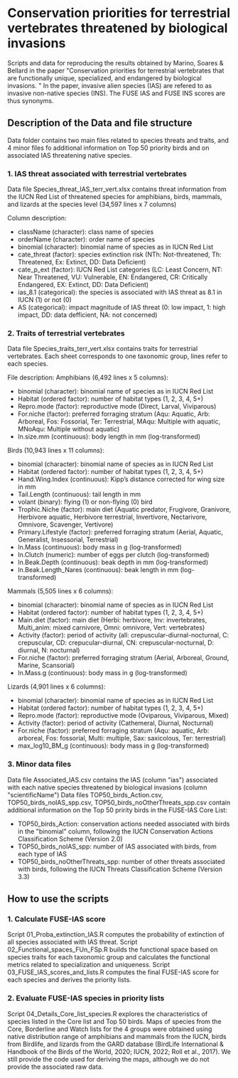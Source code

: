 # Conservation priorities for terrestrial vertebrates threatened by biological invasions
Scripts and data for reproducing the results obtained by Marino, Soares & Bellard in the paper "Conservation priorities for terrestrial vertebrates that are functionally unique, specialized, and endangered by biological invasions. "
In the paper, invasive alien species (IAS) are refered to as invasive non-native species (INS). The FUSE IAS and FUSE INS scores are thus synonyms.

## Description of the Data and file structure
Data folder contains two main files related to species threats and traits, and 4 minor files fo additional information on Top 50 priority birds and on associated IAS threatening native species.

### 1. IAS threat associated with terrestrial vertebrates

Data file Species_threat_IAS_terr_vert.xlsx contains threat information from the IUCN Red List of threatened species for amphibians, birds, mammals, and lizards at the species level (34,597 lines x 7 columns)

Column description:
- className	(character): class name of species
- orderName	(character): order name of species
- binomial (character): binomial name of species as in IUCN Red List
- cate_threat	(factor): species extinction risk (NTh: Not-threatened, Th: Threatened, Ex: Extinct, DD: Data Deficient)
- cate_p_ext (factor): IUCN Red List categories (LC: Least Concern, NT: Near Threatened, VU: Vulnerable, EN: Endangered, CR: Critically Endangered, EX: Extinct, DD: Data Deficient)
- ias_8.1 (categorical): the species is associated with IAS threat as 8.1 in IUCN (1) or not (0)
- AS (categorical): impact magnitude of IAS threat (0: low impact, 1: high impact, DD: data defficient, NA: not concerned)

### 2. Traits of terrestrial vertebrates

Data file Species_traits_terr_vert.xlsx contains traits for terrestrial vertebrates. Each sheet corresponds to one taxonomic group, lines refer to each species. 

File description:
Amphibians (6,492 lines x 5 columns):
- binomial (character): binomial name of species as in IUCN Red List
- Habitat (ordered factor): number of habitat types (1, 2, 3, 4, 5+)
- Repro.mode (factor): reproductive mode (Direct, Larval, Viviparous)
- For.niche (factor): preferred forraging stratum (Aqu: Aquatic, Arb: Arboreal, Fos: Fossorial, Ter: Terrestrial, MAqu: Multiple with aquatic, MNoAqu: Multiple without aquatic)
- ln.size.mm (continuous): body length in mm (log-transformed)

Birds (10,943 lines x 11 columns):
- binomial (character): binomial name of species as in IUCN Red List
- Habitat (ordered factor): number of habitat types (1, 2, 3, 4, 5+)
- Hand.Wing.Index (continuous): Kipp’s distance corrected for wing size in mm 
- Tail.Length (continuous): tail length in mm
- volant (binary): flying (1) or non-flying (0) bird
- Trophic.Niche (factor): main diet (Aquatic predator, Frugivore, Granivore, Herbivore aquatic, Herbivore terrestrial, Invertivore, Nectarivore, Omnivore, Scavenger, Vertivore)
- Primary.Lifestyle (factor):  preferred forraging stratum (Aerial, Aquatic, Generalist, Insessorial, Terrestrial)
- ln.Mass (continuous): body mass in g (log-transformed)
- ln.Clutch (numeric): number of eggs per clutch (log-transformed)
- ln.Beak.Depth (continuous): beak depth in mm (log-transformed)
- ln.Beak.Length_Nares (continuous): beak length in mm (log-transformed)

Mammals (5,505 lines x 6 columns): 
- binomial (character): binomial name of species as in IUCN Red List
- Habitat (ordered factor): number of habitat types (1, 2, 3, 4, 5+)
- Main.diet (factor): main diet (Herbi: herbivore, Inv: invertebrates, Multi_anim: mixed carnivore, Omni: omnivore, Vert: vertebrates)
- Activity (factor): period of activity (all: crepuscular-diurnal-nocturnal, C: crepuscular, CD: crepucular-diurnal, CN: crepuscular-nocturnal, D: diurnal, N: nocturnal)
- For.niche (factor): preferred forraging stratum (Aerial, Arboreal, Ground, Marine, Scansorial)
- ln.Mass.g (continuous): body mass in g (log-transformed)

Lizards (4,901 lines x 6 columns):
- binomial (character): binomial name of species as in IUCN Red List
- Habitat (ordered factor): number of habitat types (1, 2, 3, 4, 5+)
- Repro.mode (factor): reproductive mode (Oviparous, Viviparous, Mixed)
- Activity (factor): period of activity (Cathemeral, Diurnal, Nocturnal)
- For.niche (factor): preferred forraging stratum (Aqu: aquatic, Arb: arboreal, Fos: fossorial, Multi: multiple, Sax: saxicolous, Ter: terrestrial)
- max_log10_BM_g (continuous): body mass in g (log-transformed)

### 3. Minor data files

Data file Associated_IAS.csv contains the IAS (column "ias") associated with each native species threatened by biological invasions (column "scientificName")
Data files TOP50_birds_Action.csv, TOP50_birds_noIAS_spp.csv, TOP50_birds_noOtherThreats_spp.csv contain additional information on the Top 50 pririty birds in the FUSE-IAS Core List:
- TOP50_birds_Action: conservation actions needed associated with birds in the "binomial" column, following the IUCN Conservation Actions Classification Scheme (Version 2.0)
- TOP50_birds_noIAS_spp: number of IAS associated with birds, from each type of IAS
- TOP50_birds_noOtherThreats_spp: number of other threats associated with birds, following the IUCN Threats Classification Scheme (Version 3.3)

## How to use the scripts

### 1. Calculate FUSE-IAS score

Script 01_Proba_extinction_IAS.R computes the probability of extinction of all species associated with IAS threat. Script 02_Functional_spaces_FUn_FSp.R builds the functional space based on species traits for each taxonomic group and calculates the functional metrics related to specialization and uniqueness. Script 03_FUSE_IAS_scores_and_lists.R computes the final FUSE-IAS score for each species and derives the priority lists.

### 2. Evaluate FUSE-IAS species in priority lists

Script 04_Details_Core_list_species.R explores the characteristics of species listed in the Core list and Top 50 birds. Maps of species from the Core, Borderline and Watch lists for the 4 groups were obtained using native distribution range of amphibians and mammals from the IUCN, birds from Birdlife, and lizards from the GARD database (BirdLife International & Handbook of the Birds of the World, 2020; IUCN, 2022; Roll et al., 2017). We still provide the code used for deriving the maps, although we do not provide the associated raw data.

